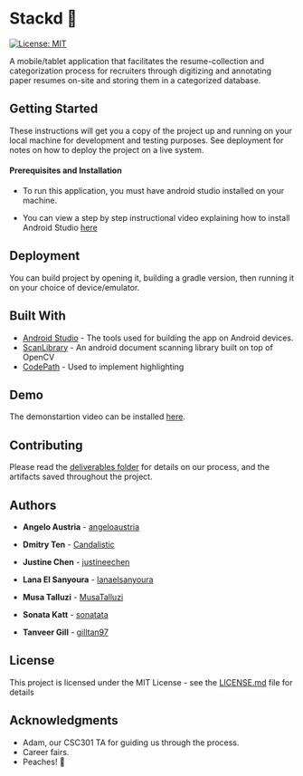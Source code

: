 # Stackd :peach:
[![License: MIT](https://img.shields.io/badge/License-MIT-yellow.svg)](https://github.com/csc301-fall-2017/project-team-12/blob/master/LICENSE)

A mobile/tablet application that facilitates the resume-collection and categorization process for recruiters through digitizing and annotating paper resumes on-site and storing them in a categorized database.

## Getting Started

These instructions will get you a copy of the project up and running on your local machine for development and testing purposes. See deployment for notes on how to deploy the project on a live system.

#### Prerequisites and Installation

- To run this application, you must have android studio installed on your machine. 

- You can view a step by step instructional video explaining how to install Android Studio [here](https://gist.github.com/PurpleBooth/b24679402957c63ec426)

## Deployment

You can build project by opening it, building a gradle version, then running it on your choice of device/emulator.

## Built With

* [Android Studio](https://developer.android.com/studio/index.html) - The tools used for building the app on Android devices.
* [ScanLibrary](https://github.com/jhansireddy/AndroidScannerDemo) - An android document scanning library built on top of OpenCV
* [CodePath](https://guides.codepath.com/android/Basic-Painting-with-Views) - Used to implement highlighting 

## Demo 
The demonstartion video can be installed [here](https://github.com/csc301-fall-2017/project-team-12/blob/master/device-2017-11-18-002252.mp4).
## Contributing

Please read the [deliverables folder](https://github.com/csc301-fall-2017/project-team-12/tree/master/deliverables) for details on our process, and the artifacts saved throughout the project.


## Authors

* **Angelo Austria** -  [angeloaustria](https://github.com/angeloaustria)

* **Dmitry Ten** -  [Candalistic](https://github.com/Candalistic)

* **Justine Chen** -  [justineechen](https://github.com/justineechen)

* **Lana El Sanyoura** -  [lanaelsanyoura](https://github.com/lanaelsanyoura)

* **Musa Talluzi** -  [MusaTalluzi](https://github.com/MusaTalluzi)

* **Sonata Katt** -  [sonatata](https://github.com/sonatata)

* **Tanveer Gill** -  [gilltan97](https://github.com/gilltan97)

## License

This project is licensed under the MIT License - see the [LICENSE.md](https://github.com/csc301-fall-2017/project-team-12/blob/master/LICENSE) file for details

## Acknowledgments

* Adam, our CSC301 TA for guiding us through the process.
* Career fairs.
* Peaches! :peach:
